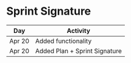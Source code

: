 # Sprint Signature

Day | Activity
--- | ---
Apr 20 | Added functionality
Apr 20 | Added Plan + Sprint Signature